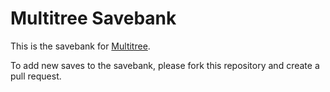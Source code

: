 # Multitree Savebank

This is the savebank for [Multitree](https://loader3229.github.io/multitree).

To add new saves to the savebank, please fork this repository and create a pull request.

